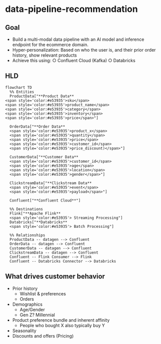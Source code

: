 # data-pipeline-recommendation

## Goal

- Build a multi-modal data pipeline with an AI model and inference endpoint for
  the ecommerce domain.
- Hyper-personalization: Based on who the user is, and their prior order history,
  show relevant products
- Achieve this using:
  ○ Confluent Cloud (Kafka)
  ○ Databricks

## HLD

```mermaid
flowchart TD
  %% Entities
  ProductData["**Product Data**
<span style='color:#e53935'>sku</span>
<span style='color:#e53935'>product_name</span>
<span style='color:#e53935'>category</span>
<span style='color:#e53935'>inventory</span>
<span style='color:#e53935'>price</span>"]

  OrderData["**Order Data**
  <span style='color:#e53935'>product_x</span>
  <span style='color:#e53935'>quantity</span>
  <span style='color:#e53935'>price</span>
  <span style='color:#e53935'>customer_id</span>
  <span style='color:#e53935'>price_discount)</span>"]

  CustomerData["**Customer Data**
  <span style='color:#e53935'>customer_id</span>
  <span style='color:#e53935'>age</span>
  <span style='color:#e53935'>location</span>
  <span style='color:#e53935'>gender</span>"]

  ClickstreamData["**Clickstream Data**
  <span style='color:#e53935'>event</span>
  <span style='color:#e53935'>payload</span>"]

  Confluent["**Confluent Cloud**"]

  %% Destinations
  Flink["**Apache Flink**
  <span style='color:#e53935'> Streaming Processing"]
  Databricks["**Databricks**
  <span style='color:#e53935'> Batch Processing"]

  %% Relationships
  ProductData -- datagen --> Confluent
  OrderData -- datagen --> Confluent
  CustomerData -- datagen --> Confluent
  ClickstreamData -- datagen --> Confluent
  Confluent -- Flink Consumer --> Flink
  Confluent -- Databricks Connector --> Databricks
```

## What drives customer behavior

- Prior history
  - Wishlist & preferences
  - Orders
- Demographics
  - Age/Gender
  - Gen Z? Millennial
- Product preference bundle and inherent affinity
  - People who bought X also typically buy Y
- Seasonality
- Discounts and offers (Pricing)
